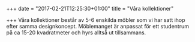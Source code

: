 +++
date = "2017-02-21T12:25:30+01:00"
title = "Våra kollektioner"

+++
Våra kollektioner består av 5-6 enskilda möbler som vi har satt ihop efter samma designkoncept. Möblemanget är anpassat för ett studentrum på ca 15-20 kvadratmeter och hyrs alltså ut tillsammans.